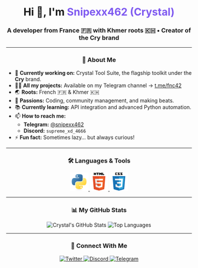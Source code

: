 <div align="center">
  <h1 align="center">Hi 👋, I'm <span style="color:#7f5af0;">Snipexx462 (Crystal)</span></h1>
  <h3 align="center">A developer from France 🇫🇷 with Khmer roots 🇰🇭 • Creator of the <strong>Cry</strong> brand</h3>
</div>

---

### <p align="center">🚀 About Me</p>

- 🔭 **Currently working on:** Crystal Tool Suite, the flagship toolkit under the **Cry** brand.
- 👨‍💻 **All my projects:** Available on my Telegram channel → [t.me/fnc42](https://t.me/fnc42)
- 🌏 **Roots:** French 🇫🇷 & Khmer 🇰🇭
- 🎨 **Passions:** Coding, community management, and making beats.
- 📚 **Currently learning:** API integration and advanced Python automation.
- 📫 **How to reach me:**
  - **Telegram:** [@snipexx462](https://t.me/snipexx462)
  - **Discord:** `supreme_xd_4666`
- ⚡ **Fun fact:** Sometimes lazy… but always curious!

---

### <p align="center">🛠️ Languages & Tools</p>
<p align="center">
  <a href="https://www.python.org" target="_blank" rel="noreferrer">
    <img src="https://raw.githubusercontent.com/devicons/devicon/master/icons/python/python-original.svg" alt="python" width="50" height="50"/>
  </a>
  <a href="https://www.w3.org/html/" target="_blank" rel="noreferrer">
    <img src="https://raw.githubusercontent.com/devicons/devicon/master/icons/html5/html5-original-wordmark.svg" alt="html5" width="50" height="50"/>
  </a>
  <a href="https://www.w3schools.com/css/" target="_blank" rel="noreferrer">
    <img src="https://raw.githubusercontent.com/devicons/devicon/master/icons/css3/css3-original-wordmark.svg" alt="css3" width="50" height="50"/>
  </a>
</p>

---

### <p align="center">📊 My GitHub Stats</p>
<p align="center">
  <img src="https://github-readme-stats.vercel.app/api?username=crystal-idk&show_icons=true&theme=tokyonight&hide_border=true&custom_title=Crystal's%20GitHub%20Stats" alt="Crystal's GitHub Stats" />
  <img src="https://github-readme-stats.vercel.app/api/top-langs/?username=crystal-idk&layout=compact&theme=tokyonight&hide_border=true" alt="Top Languages" />
</p>

---

### <p align="center">🤝 Connect With Me</p>
<p align="center">
  <a href="https://twitter.com/slayer21mp4" target="_blank">
    <img src="https://img.shields.io/badge/Twitter-1DA1F2?style=for-the-badge&logo=twitter&logoColor=white" alt="Twitter"/>
  </a>
  <a href="https://discord.gg/W3v99V5MEp" target="_blank">
    <img src="https://img.shields.io/badge/Discord-5865F2?style=for-the-badge&logo=discord&logoColor=white" alt="Discord"/>
  </a>
  <a href="https://t.me/snipexx462" target="_blank">
    <img src="https://img.shields.io/badge/Telegram-26A5E4?style=for-the-badge&logo=telegram&logoColor=white" alt="Telegram"/>
  </a>
</p>
